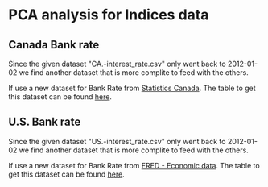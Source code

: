 # PCA analysis for Indices data

## Canada Bank rate

Since the given dataset "CA.-interest_rate.csv" only went back to 2012-01-02 we find another dataset that is more complite to feed with the others.

If use a new dataset for Bank Rate from [Statistics Canada](https://www.statcan.gc.ca/en/start). The table to get this dataset can be found [here](https://doi.org/10.25318/1010012201-eng).

## U.S. Bank rate

Since the given dataset "US.-interest_rate.csv" only went back to 2012-01-02 we find another dataset that is more complite to feed with the others.

If use a new dataset for Bank Rate from [FRED - Economic data](https://fred.stlouisfed.org/). The table to get this dataset can be found [here](https://fred.stlouisfed.org/series/DPRIME).